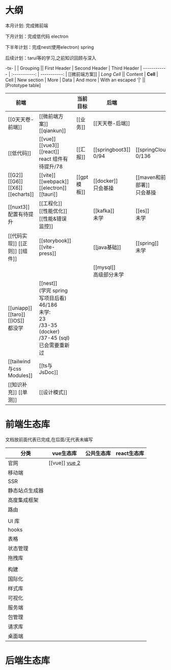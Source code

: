 # 大纲

本月计划: 完成微前端

下月计划：完成低代码 electron

下半年计划：完成nest(使用electron) spring

后续计划：tarui等的学习,之前知识回顾与深入


-tx-
|             |          Grouping           || 
First Header  | Second Header | Third Header | 
 ------------ | :-----------: | -----------: | 
[[微前端方案]]       |          *Long Cell*        || 
Content       |   **Cell**    |         Cell | 
New section   |     More      |         Data | 
And more      | With an escaped '\|'       || 
[Prototype table]



| 前端                                   |                                                                                                   | 当前目标      | 后端                        |                             |
| ------------------------------------ | ------------------------------------------------------------------------------------------------- | --------- | ------------------------- | --------------------------- |
| [[0天天卷-前端]]                          | [[微前端方案]] [[qiankun]]                                                                             | [[业务]]    | [[天天卷-后端]]                |                             |
| [[低代码]]                              | [[vue]] [[vue3]] [[react]] <br/>react 组件有待提升/78                                                   | [[汇报]]    | [[springboot3]] <br/>0/94 | [[springClound]] <br/>0/136 |
| [[G2]] [[G6]] [[X6]] [[echarts]]     | [[vite]] [[webpack]] [[electron]] [[tauri]]                                                       | [[gpt模板]] | [[docker]] <br/>只会基操      | [[maven和前端部署]] <br/>只会基操    |
| [[nuxt3]] <br>配置有待提升                 | [[工程化]] [[性能优化]] [[性能&错误监控]]                                                                      |           | [[kafka]] <br/>未学         | [[es]] <br/>未学              |
| [[代码实现]] [[正则]] [[组件]]<br>           | [[storybook]] [[vite-press]]                                                                      |           | [[java基础]]                | [[spring]]<br/>未学           |
|                                      |                                                                                                   |           | [[mysql]] <br/>高级部分未学     |                             |
| [[uniapp]] [[taro]] [[IOS]] <br/>都没学 | [[nest]] <br/>(学完 spring 写项目后看)<br>46/186<br>未学:<br>23<br>/33-35 (docker)<br>/37-45 (sql) 已会需要重新过 |           |                           |                             |
| [[tailwind与css Modules]]             | [[ts与JsDoc]]                                                                                      |           |                           |                             |
| [[知识补充]] [[单测]]                      | [[设计模式]]                                                                                          |           |                           |                             |





# 前端生态库

文档放前面代表已完成,在后面/无代表未编写

| 分类      | vue生态库                                    | 公共生态库 | react生态库 |
| ------- | ----------------------------------------- | ----- | -------- |
| 官网      | [[vue]] [vue 2](https://v2.cn.vuejs.org/) |       |          |
| 移动端     |                                           |       |          |
| SSR     |                                           |       |          |
| 静态站点生成器 |                                           |       |          |
| 高度集成框架  |                                           |       |          |
| 路由      |                                           |       |          |
|         |                                           |       |          |
| UI 库    |                                           |       |          |
| hooks   |                                           |       |          |
| 表格      |                                           |       |          |
| 状态管理    |                                           |       |          |
| 拖拽库     |                                           |       |          |
|         |                                           |       |          |
| 构建      |                                           |       |          |
| 国际化     |                                           |       |          |
| 样式库     |                                           |       |          |
| 可视化     |                                           |       |          |
| 服务端     |                                           |       |          |
| 包管理     |                                           |       |          |
| 请求库     |                                           |       |          |
| 桌面端     |                                           |       |          |


# 后端生态库